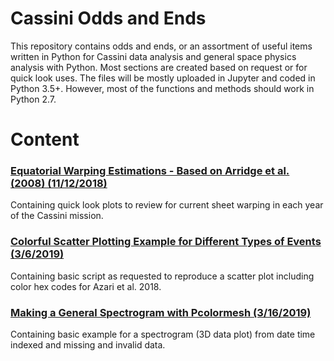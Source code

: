 # Cassini Odds and Ends 
This repository contains odds and ends, or an assortment of useful items written in Python for Cassini data analysis and general space physics analysis with Python. Most sections are created based on request or for quick look uses. The files will be mostly uploaded in Jupyter and coded in Python 3.5+. 
However, most of the functions and methods should work in Python 2.7. 

# Content
### [Equatorial Warping Estimations - Based on Arridge et al. (2008) (11/12/2018)](https://github.com/astro-abby/cassini_odds_ends/blob/master/CurrentSheet/Saturn_current_sheet_warping.ipynb)

Containing quick look plots to review for current sheet warping in each year of the Cassini mission. 

### [Colorful Scatter Plotting Example for Different Types of Events (3/6/2019)](https://github.com/astro-abby/cassini_odds_ends/blob/master/ColorfulScatter/Colorful_scatter_plot.ipynb)

Containing basic script as requested to reproduce a scatter plot including color hex codes for Azari et al. 2018. 

### [Making a General Spectrogram with Pcolormesh (3/16/2019)](https://github.com/astro-abby/cassini_odds_ends/blob/master/Spectrogram/Spectrogram_example.ipynb)

Containing basic example for a spectrogram (3D data plot) from date time indexed and missing and invalid data.
